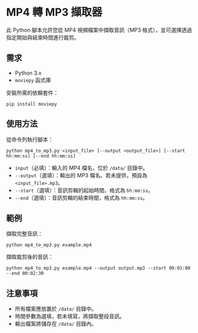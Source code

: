 # MP4 轉 MP3 擷取器

此 Python 腳本允許您從 MP4 視頻檔案中擷取音訊（MP3 格式），並可選擇透過指定開始與結束時間進行裁剪。

## 需求

- Python 3.x
- `moviepy` 函式庫

安裝所需的依賴套件：
```
pip install moviepy
```

## 使用方法

從命令列執行腳本：

```
python mp4_to_mp3.py <input_file> [--output <output_file>] [--start hh:mm:ss] [--end hh:mm:ss]
```

- `input`（必填）：輸入的 MP4 檔名，位於 `/data/` 目錄中。
- `--output`（選填）：輸出的 MP3 檔名。若未提供，預設為 `<input_file>.mp3`。
- `--start`（選填）：音訊剪輯的起始時間，格式為 `hh:mm:ss`。
- `--end`（選填）：音訊剪輯的結束時間，格式為 `hh:mm:ss`。

## 範例

擷取完整音訊：
```
python mp4_to_mp3.py example.mp4
```

擷取裁剪後的音訊：
```
python mp4_to_mp3.py example.mp4 --output output.mp3 --start 00:01:00 --end 00:02:30
```

## 注意事項

- 所有檔案應放置於 `/data/` 目錄中。
- 時間參數為選填，若未填寫，將擷取整段音訊。
- 輸出檔案將儲存在 `/data/` 目錄內。
